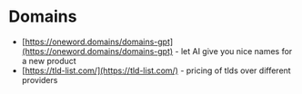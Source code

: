 # Domains

- [https://oneword.domains/domains-gpt](https://oneword.domains/domains-gpt) - let AI give you nice names for a new product
- [https://tld-list.com/](https://tld-list.com/) - pricing of tlds over different providers
